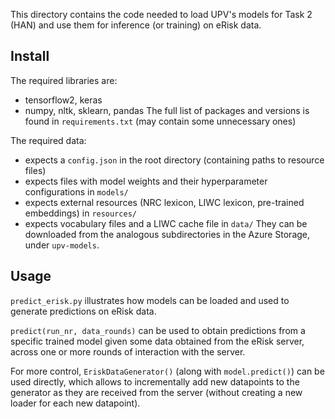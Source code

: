 This directory contains the code needed to load UPV's models for Task 2 (HAN) and use them for inference (or training) on eRisk data.

## Install
The required libraries are:
- tensorflow2, keras
- numpy, nltk, sklearn, pandas
The full list of packages and versions is found in `requirements.txt` (may contain some unnecessary ones)

The required data:
- expects a `config.json` in the root directory (containing paths to resource files)
- expects files with model weights and their hyperparameter configurations in `models/`
- expects external resources (NRC lexicon, LIWC lexicon, pre-trained embeddings) in `resources/`
- expects vocabulary files and a LIWC cache file in `data/`
They can be downloaded from the analogous subdirectories in the Azure Storage, under `upv-models`.

## Usage

`predict_erisk.py` illustrates how models can be loaded and used to generate predictions on eRisk data.

`predict(run_nr, data_rounds)` can be used to obtain predictions from a specific trained model given some data obtained from the eRisk server, across one or more rounds of interaction with the server.

For more control, `EriskDataGenerator()` (along with `model.predict()`) can be used directly, which allows to incrementally add new datapoints to the generator as they are received from the server (without creating a new loader for each new datapoint).